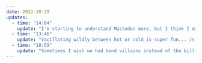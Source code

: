 ```yaml
---
date: 2022-10-29
updates:
  - time: "14:04"
    update: "I'm starting to understand Mastodon more, but I think I might be better served to spend more time focusing on my little corner of the web here, plus things I need to build. Maybe if I force myself out of the socials I'll get something built - for real."
  - time: "13:46"
    update: "Vacillating wildly between hot or cold is super fun... /s But seriously, fuck this sinus infection + cold that I've got going on."
  - time: "10:59"
    update: "Sometimes I wish we had bond villains instead of the billionaire villains we have that masquerade as good people."
---
```


